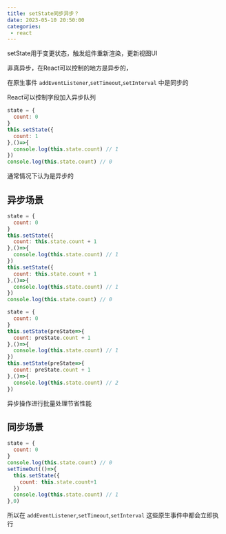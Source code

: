 ```yaml
---
title: setState同步异步？
date: 2023-05-10 20:50:00
categories:
 - react
---
```


setState用于变更状态，触发组件重新渲染，更新视图UI

非真异步，在React可以控制的地方是异步的，

在原生事件 `addEventListener`,`setTimeout`,`setInterval` 中是同步的

React可以控制字段加入异步队列

```js
state = {
  count: 0
}
this.setState({
  count: 1
},()=>{
  console.log(this.state.count) // 1
})
console.log(this.state.count) // 0
```
通常情况下认为是异步的

## 异步场景
```js
state = {
  count: 0
}
this.setState({
  count: this.state.count + 1
},()=>{
  console.log(this.state.count) // 1
})
this.setState({
  count: this.state.count + 1
},()=>{
  console.log(this.state.count) // 1
})
console.log(this.state.count) // 0
```

```js
state = {
  count: 0
}
this.setState(preState=>{
  count: preState.count + 1
},()=>{
  console.log(this.state.count) // 1
})
this.setState(preState=>{
  count: preState.count + 1
},()=>{
  console.log(this.state.count) // 2
})
```

异步操作进行批量处理节省性能

## 同步场景

```js
state = {
  count: 0
}
console.log(this.state.count) // 0
setTimeOut(()=>{
  this.setState({
    count: this.state.count+1
  })
  console.log(this.state.count) // 1
},0)
```

所以在 `addEventListener`,`setTimeout`,`setInterval` 这些原生事件中都会立即执行